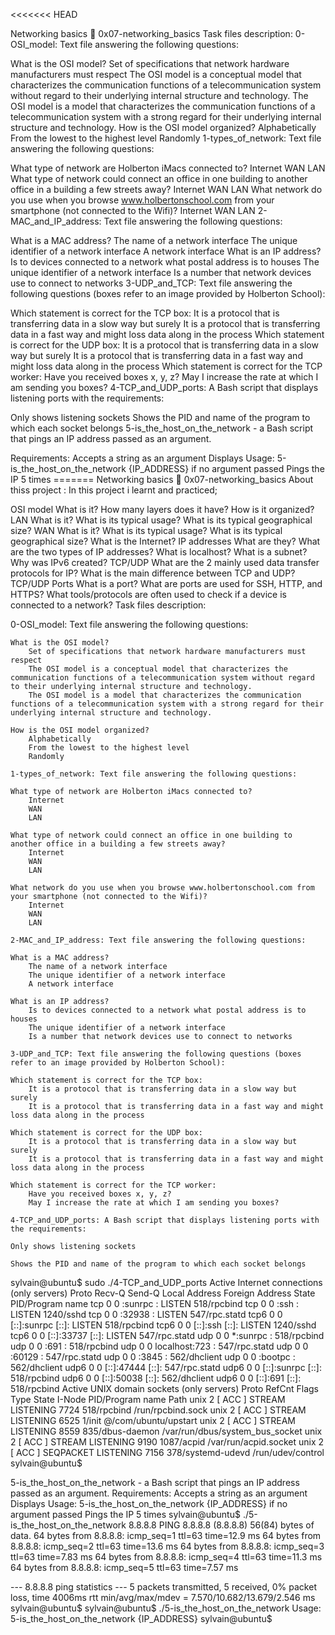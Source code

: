 <<<<<<< HEAD

Networking basics 📃 0x07-networking_basics
Task files description:
0-OSI_model: Text file answering the following questions:

What is the OSI model?
Set of specifications that network hardware manufacturers must respect
The OSI model is a conceptual model that characterizes the communication functions of a telecommunication system without regard to their underlying internal structure and technology.
The OSI model is a model that characterizes the communication functions of a telecommunication system with a strong regard for their underlying internal structure and technology.
How is the OSI model organized?
Alphabetically
From the lowest to the highest level
Randomly
1-types_of_network: Text file answering the following questions:

What type of network are Holberton iMacs connected to?
Internet
WAN
LAN
What type of network could connect an office in one building to another office in a building a few streets away?
Internet
WAN
LAN
What network do you use when you browse www.holbertonschool.com from your smartphone (not connected to the Wifi)?
Internet
WAN
LAN
2-MAC_and_IP_address: Text file answering the following questions:

What is a MAC address?
The name of a network interface
The unique identifier of a network interface
A network interface
What is an IP address?
Is to devices connected to a network what postal address is to houses
The unique identifier of a network interface
Is a number that network devices use to connect to networks
3-UDP_and_TCP: Text file answering the following questions (boxes refer to an image provided by Holberton School):

Which statement is correct for the TCP box:
It is a protocol that is transferring data in a slow way but surely
It is a protocol that is transferring data in a fast way and might loss data along in the process
Which statement is correct for the UDP box:
It is a protocol that is transferring data in a slow way but surely
It is a protocol that is transferring data in a fast way and might loss data along in the process
Which statement is correct for the TCP worker:
Have you received boxes x, y, z?
May I increase the rate at which I am sending you boxes?
4-TCP_and_UDP_ports: A Bash script that displays listening ports with the requirements:

Only shows listening sockets
Shows the PID and name of the program to which each socket belongs
5-is_the_host_on_the_network - a Bash script that pings an IP address passed as an argument.

Requirements:
Accepts a string as an argument
Displays Usage: 5-is_the_host_on_the_network {IP_ADDRESS} if no argument passed
Pings the IP 5 times ======= Networking basics 📃 0x07-networking_basics About thiss project :
In this project i learnt and practiced;

OSI model
    What is it?
    How many layers does it have?
    How is it organized?
LAN
    What is it?
    What is its typical usage?
    What is its typical geographical size?
WAN
    What is it?
    What is its typical usage?
    What is its typical geographical size?
What is the Internet?
IP addresses
    What are they?
    What are the two types of IP addresses?
    What is localhost?
    What is a subnet?
    Why was IPv6 created?
TCP/UDP
    What are the 2 mainly used data transfer protocols for IP?
    What is the main difference between TCP and UDP?
TCP/UDP Ports
    What is a port?
    What are ports are used for SSH, HTTP, and HTTPS?
What tools/protocols are often used to check if a device is connected to a network?
Task files description:

0-OSI_model: Text file answering the following questions:

    What is the OSI model?
        Set of specifications that network hardware manufacturers must respect
        The OSI model is a conceptual model that characterizes the communication functions of a telecommunication system without regard to their underlying internal structure and technology.
        The OSI model is a model that characterizes the communication functions of a telecommunication system with a strong regard for their underlying internal structure and technology.

    How is the OSI model organized?
        Alphabetically
        From the lowest to the highest level
        Randomly

    1-types_of_network: Text file answering the following questions:

    What type of network are Holberton iMacs connected to?
        Internet
        WAN
        LAN

    What type of network could connect an office in one building to another office in a building a few streets away?
        Internet
        WAN
        LAN

    What network do you use when you browse www.holbertonschool.com from your smartphone (not connected to the Wifi)?
        Internet
        WAN
        LAN

    2-MAC_and_IP_address: Text file answering the following questions:

    What is a MAC address?
        The name of a network interface
        The unique identifier of a network interface
        A network interface

    What is an IP address?
        Is to devices connected to a network what postal address is to houses
        The unique identifier of a network interface
        Is a number that network devices use to connect to networks

    3-UDP_and_TCP: Text file answering the following questions (boxes refer to an image provided by Holberton School):

    Which statement is correct for the TCP box:
        It is a protocol that is transferring data in a slow way but surely
        It is a protocol that is transferring data in a fast way and might loss data along in the process

    Which statement is correct for the UDP box:
        It is a protocol that is transferring data in a slow way but surely
        It is a protocol that is transferring data in a fast way and might loss data along in the process

    Which statement is correct for the TCP worker:
        Have you received boxes x, y, z?
        May I increase the rate at which I am sending you boxes?

    4-TCP_and_UDP_ports: A Bash script that displays listening ports with the requirements:

    Only shows listening sockets

    Shows the PID and name of the program to which each socket belongs
sylvain@ubuntu$ sudo ./4-TCP_and_UDP_ports Active Internet connections (only servers) Proto Recv-Q Send-Q Local Address Foreign Address State PID/Program name tcp 0 0 :sunrpc : LISTEN 518/rpcbind tcp 0 0 :ssh : LISTEN 1240/sshd tcp 0 0 :32938 : LISTEN 547/rpc.statd tcp6 0 0 [::]:sunrpc [::]: LISTEN 518/rpcbind tcp6 0 0 [::]:ssh [::]: LISTEN 1240/sshd tcp6 0 0 [::]:33737 [::]: LISTEN 547/rpc.statd udp 0 0 *:sunrpc : 518/rpcbind udp 0 0 :691 : 518/rpcbind udp 0 0 localhost:723 : 547/rpc.statd udp 0 0 :60129 : 547/rpc.statd udp 0 0 :3845 : 562/dhclient udp 0 0 :bootpc : 562/dhclient udp6 0 0 [::]:47444 [::]: 547/rpc.statd udp6 0 0 [::]:sunrpc [::]: 518/rpcbind udp6 0 0 [::]:50038 [::]: 562/dhclient udp6 0 0 [::]:691 [::]: 518/rpcbind Active UNIX domain sockets (only servers) Proto RefCnt Flags Type State I-Node PID/Program name Path unix 2 [ ACC ] STREAM LISTENING 7724 518/rpcbind /run/rpcbind.sock unix 2 [ ACC ] STREAM LISTENING 6525 1/init @/com/ubuntu/upstart unix 2 [ ACC ] STREAM LISTENING 8559 835/dbus-daemon /var/run/dbus/system_bus_socket unix 2 [ ACC ] STREAM LISTENING 9190 1087/acpid /var/run/acpid.socket unix 2 [ ACC ] SEQPACKET LISTENING 7156 378/systemd-udevd /run/udev/control sylvain@ubuntu$

5-is_the_host_on_the_network - a Bash script that pings an IP address passed as an argument. Requirements:
Accepts a string as an argument
Displays Usage: 5-is_the_host_on_the_network {IP_ADDRESS} if no argument passed
Pings the IP 5 times
sylvain@ubuntu$ ./5-is_the_host_on_the_network 8.8.8.8 PING 8.8.8.8 (8.8.8.8) 56(84) bytes of data. 64 bytes from 8.8.8.8: icmp_seq=1 ttl=63 time=12.9 ms 64 bytes from 8.8.8.8: icmp_seq=2 ttl=63 time=13.6 ms 64 bytes from 8.8.8.8: icmp_seq=3 ttl=63 time=7.83 ms 64 bytes from 8.8.8.8: icmp_seq=4 ttl=63 time=11.3 ms 64 bytes from 8.8.8.8: icmp_seq=5 ttl=63 time=7.57 ms

--- 8.8.8.8 ping statistics --- 5 packets transmitted, 5 received, 0% packet loss, time 4006ms rtt min/avg/max/mdev = 7.570/10.682/13.679/2.546 ms sylvain@ubuntu$ sylvain@ubuntu$ ./5-is_the_host_on_the_network Usage: 5-is_the_host_on_the_network {IP_ADDRESS} sylvain@ubuntu$
